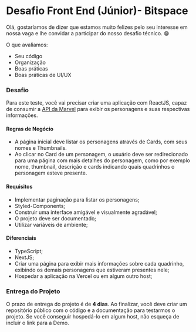 # Desafio Front End (Júnior)- Bitspace

Olá, gostaríamos de dizer que estamos muito felizes pelo seu interesse em nossa vaga e lhe convidar a participar do nosso desafio técnico.  😁

O que avaliamos:

-   Seu código
-   Organização
-   Boas práticas
-   Boas práticas de UI/UX

### Desafio

Para este teste, você vai precisar criar uma aplicação com ReactJS, capaz de consumir a [API da Marvel](https://developer.marvel.com/) para exibir os personagens e suas respectivas informações.

#### Regras de Negócio
- A página inicial deve listar os personagens através de Cards, com seus nomes e Thumbnails.
- Ao clicar no Card de um personagem, o usuário deve ser redirecionado para uma página com mais detalhes do personagem, como por exemplo nome, thumbnail, descrição e cards indicando quais quadrinhos o personagem esteve presente.

#### Requisitos
- Implementar paginação para listar os personagens;
- Styled-Components;
- Construir uma interface amigável e visualmente agradável;
- O projeto deve ser documentado;
- Utilizar variáveis de ambiente;

#### Diferenciais
-   TypeScript;
-   NextJS;
-  Criar uma página para exibir mais informações sobre cada quadrinho, exibindo os demais personagens que estiveram presentes nele;
- Hospedar a aplicação na Vercel ou em algum outro host;

### Entrega do Projeto
O prazo de entrega do projeto é de **4 dias**. Ao finalizar, você deve criar um repositório público com o código e a documentação para testarmos o projeto. Se você conseguir hospedá-lo em algum host, não esqueça de incluir o link para a Demo.